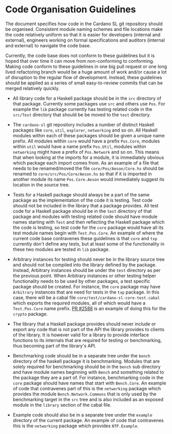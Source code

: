 # Code Organisation Guidelines

The document specifies how code in the Cardano SL git repository should be organised. Consistent
module naming schemes and file locations make the code relatively uniform so that it is easier for
developers (internal and external), engineers working on formal specifications and auditors
(internal and external) to navigate the code base.

Currently, the code base does not conform to these guidelines but it is hoped that over time it
can move from non-conforming to conforming. Making code conform to these guidelines in one big
pull request or one long lived refactoring branch would be a huge amount of work and/or cause a
lot of disruption to the regular flow of development. Instead, these guidelines should be applied
as a series of small easy-to-review commits that can be merged relatively quickly.

* All library code for a Haskell package should be in the `src` directory of that package.
  Currently some packages use `src` and others use `Pos`.  For example the `lib` package currently
  has testing related code in the `src/Test` directory that should be be moved to the `test`
  directory.

* The `cardano-sl` git repository includes a number of distinct Haskell packages like `core`, `util`,
  `explorer`, `networking` and so on. All Haskell modules within each of these packages should be
  given a unique name prefix. All modules within `core` would have a prefix `Pos.Core`, modules
  within `util` would have a name prefix `Pos.Util`, modules within `networking` might have a prefix
  of `Pos.Network` and so on. This means that when looking at the imports for a module, it is
  immediately obvious which package each import comes from. As an example of a file that needs to be
  renamed/moved the file `core/Pos/Aeson/Core.hs` should be renamed to `core/src/Pos/Core/Aeson.hs`
  so that if it is imported in another module its name `Pos.Core.Aeson` would immediately suggest
  its location in the source tree.

* Tests for a Haskell package should always be a part of the same package as the implementation of
  the code it is testing. Test code should not be included in the library that a package provides.
  All test code for a Haskell package should be in the `test` directory of that package and modules
  with testing related code should have module names starting with `Test` and then reflecting the
  Haskell package which the code is testing, so test code for the `core` package would have all its
  test module names begin with `Test.Pos.Core`. An example of where the current code base
  contravenes these guidelines is that `core` and `txp` currently don't define any tests, but at
  least some of the functionality in these two modules are tested in `lib` package.

* Arbitrary instances for testing should never be in the library source tree and should not be
  compiled into the library defined by the package. Instead, Arbitrary instances should be under the
  `test` directory as per the previous point. When Arbitrary instances or other testing helper
  functionality needs to be used by other packages, a test specific package should be created. For
  instance, the `core` package may have `Arbitrary` instances that are need for tests in the `txp`
  package. In this case, there will be a cabal file `core/test/cardano-sl-core-test.cabal` which
  exports the required modules, all of which would have a `Test.Pos.Core` name prefix.
  [PR #2588](https://github.com/input-output-hk/cardano-sl/pull/2588) is an example of doing this
  for the `crypto` package.

* The library that a Haskell package provides should never include or export any code that is
  not part of the API the library provides to clients of the library. It is however valid for
  a library to provide interface functions to its internals that are required for testing or
  benchmarking, thus becoming part of the library's API.

* Benchmarking code should be in a separate tree under the `bench` directory of the haskell package
  it is benchmarking. Modules that are solely required for benchmarking should be in the `bench`
  sub directory and have module names beginning with `Bench` and something related to the package
  they are a part of. For instance, benchmarking code in the `core` package should have names that
  start with `Bench.Core`. An example of code that contravenes part of this is the `networking`
  package which provides the module `Bench.Network.Commons` that is only used by the benchmarking
  target in the `src` tree and is also included as an exposed module in the `library` section of
  the cabal file.

* Example code should also be in a separate tree under the `example` directory of the current
  package. An example of code that contravenes this is the `networking` package which provides
  `NTP.Example`.
